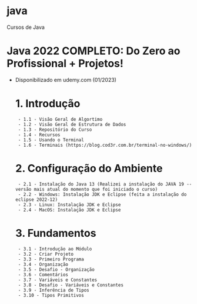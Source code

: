 # java
Cursos de Java

# Java 2022 COMPLETO: Do Zero ao Profissional + Projetos!

 - Disponibilizado em udemy.com  (01/2023)

    # 1. Introdução
        - 1.1 - Visão Geral de Algortimo
        - 1.2 - Visão Geral de Estrutura de Dados
        - 1.3 - Repositório do Curso
        - 1.4 - Recursos
        - 1.5 - Usando o Terminal
        - 1.6 - Terminais (https://blog.cod3r.com.br/terminal-no-windows/)

    # 2. Configuração do Ambiente
        - 2.1 - Instalação do Java 13 (Realizei a instalação do JAVA 19 -- versão mais atual do momento que foi iniciado o curso)
        - 2.2 - Windows: Instalação JDK e Eclipse (feita a instalação do eclipse 2022-12)
        - 2.3 - Linux: Instalação JDK e Eclipse
        - 2.4 - MacOS: Instalação JDK e Eclipse
    
    # 3. Fundamentos
        - 3.1 - Introdução ao Módulo
        - 3.2 - Criar Projeto
        - 3.3 - Primeiro Programa
        - 3.4 - Organização
        - 3.5 - Desafio - Organização
        - 3.6 - Comentários
        - 3.7 - Variáveis e Constantes
        - 3.8 - Desafio - Variáveis e Constantes
        - 3.9 - Inferência de Tipos
        - 3.10 - Tipos Primitivos